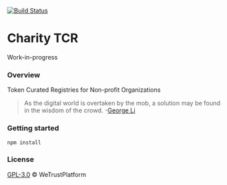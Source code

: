 [![Build Status](https://travis-ci.org/WeTrustPlatform/charity-tcr.svg?branch=master)](https://travis-ci.org/WeTrustPlatform/charity-tcr)

# Charity TCR
Work-in-progress

### Overview
Token Curated Registries for Non-profit Organizations

> As the digital world is overtaken by the mob, a solution may be found in the wisdom of the crowd.
> -[George Li](https://hackernoon.com/curating-a-virtuous-digital-world-b89363e8ab15)


### Getting started
```
npm install
```

### License
[GPL-3.0](https://www.gnu.org/licenses/gpl-3.0.txt) &copy; WeTrustPlatform
